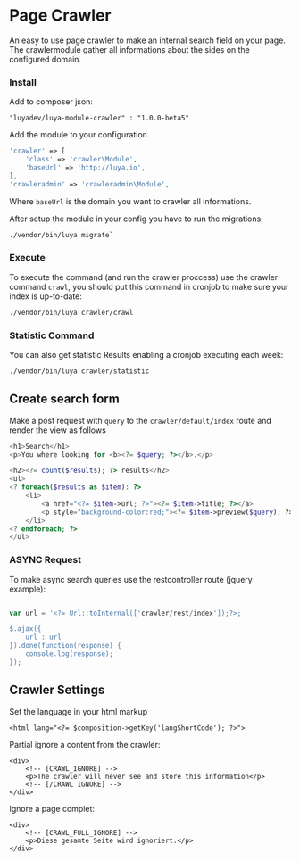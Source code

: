 Page Crawler
==============

An easy to use page crawler to make an internal search field on your page. The crawlermodule gather all informations about the sides on the configured domain.

### Install

Add to composer json:

```
"luyadev/luya-module-crawler" : "1.0.0-beta5"
```

Add the module to your configuration

```php
'crawler' => [
    'class' => 'crawler\Module',
    'baseUrl' => 'http://luya.io',
],
'crawleradmin' => 'crawleradmin\Module',
```

Where `baseUrl` is the domain you want to crawler all informations.

After setup the module in your config you have to run the migrations:

```sh
./vendor/bin/luya migrate`
```

### Execute

To execute the command (and run the crawler proccess) use the crawler command `crawl`, you should put this command in cronjob to make sure your index is up-to-date:

```sh
./vendor/bin/luya crawler/crawl
```

 ### Statistic Command
 
 You can also get statistic Results enabling a cronjob executing each week:
 
 ```sh
 ./vendor/bin/luya crawler/statistic
 ```

Create search form
------------------

Make a post request with `query` to the `crawler/default/index` route and render the view as follows

```php
<h1>Search</h1>
<p>You where looking for <b><?= $query; ?></b>.</p>

<h2><?= count($results); ?> results</h2>
<ul>
<? foreach($results as $item): ?>
    <li>
    	<a href="<?= $item->url; ?>"><?= $item->title; ?></a>
        <p style="background-color:red;"><?= $item->preview($query); ?></p>
    </li>
<? endforeach; ?>
</ul>
```


### ASYNC Request

To make async search queries use the restcontroller route (jquery example):


```php

var url = '<?= Url::toInternal(['crawler/rest/index']);?>;

$.ajax({
	url : url 
}).done(function(response) {
	console.log(response);
});
```

Crawler Settings
------------------

Set the language in your html markup

```
<html lang="<?= $composition->getKey('langShortCode'); ?>">
```

Partial ignore a content from the crawler:

```
<div>
	<!-- [CRAWL_IGNORE] -->
	<p>The crawler will never see and store this information</p>
	<!-- [/CRAWL IGNORE] -->
</div>
```

Ignore a page complet:

```
<div>
	<!-- [CRAWL_FULL_IGNORE] --> 
	<p>Diese gesamte Seite wird ignoriert.</p>
</div>

